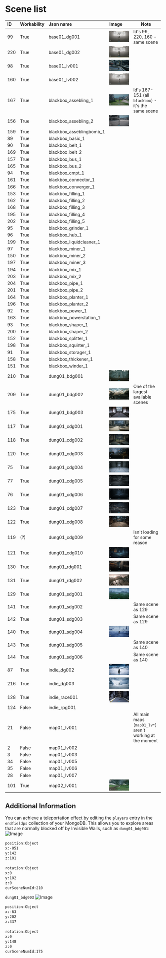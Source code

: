 # Scene list

|ID |Workability |Json name               |Image                          |Note  |
|:--|:-----------|:-----------------------|:------------------------------|------|
|99 |True        |base01_dg001            |![Image](./LevelImages/99.png) |Id's 99, 220, 160 - same scene|
|220|True        |base01_dg002            |![Image](./LevelImages/220.png)|      |
|98 |True        |base01_lv001            |![Image](./LevelImages/98.png) |      |
|160|True        |base01_lv002            |![Image](./LevelImages/160.png)|      |
|167|True        |blackbox_assebling_1    |![Image](./LevelImages/167.png)|Id's 167-151 (all `blackbox`) - it's the same scene|
|156|True        |blackbox_assebling_2    |![Image](./LevelImages/156.png)|      |
|159|True        |blackbox_asseblingbomb_1|                               |      |
|89 |True        |blackbox_basic_1        |                               |      |
|90 |True        |blackbox_belt_1         |                               |      |
|169|True        |blackbox_belt_2         |                               |      |
|157|True        |blackbox_bus_1          |                               |      |
|165|True        |blackbox_bus_2          |                               |      |
|94 |True        |blackbox_cmpt_1         |                               |      |
|161|True        |blackbox_connector_1    |                               |      |
|166|True        |blackbox_converger_1    |                               |      |
|153|True        |blackbox_filling_1      |                               |      |
|162|True        |blackbox_filling_2      |                               |      |
|168|True        |blackbox_filling_3      |                               |      |
|195|True        |blackbox_filling_4      |                               |      |
|202|True        |blackbox_filling_5      |                               |      |
|95 |True        |blackbox_grinder_1      |                               |      |
|96 |True        |blackbox_hub_1          |                               |      |
|199|True        |blackbox_liquidcleaner_1|                               |      |
|97 |True        |blackbox_miner_1        |                               |      |
|150|True        |blackbox_miner_2        |                               |      |
|197|True        |blackbox_miner_3        |                               |      |
|194|True        |blackbox_mix_1          |                               |      |
|203|True        |blackbox_mix_2          |                               |      |
|204|True        |blackbox_pipe_1         |                               |      |
|201|True        |blackbox_pipe_2         |                               |      |
|164|True        |blackbox_planter_1      |                               |      |
|196|True        |blackbox_planter_2      |                               |      |
|92 |True        |blackbox_power_1        |                               |      |
|163|True        |blackbox_powerstation_1 |                               |      |
|93 |True        |blackbox_shaper_1       |                               |      |
|200|True        |blackbox_shaper_2       |                               |      |
|152|True        |blackbox_splitter_1     |                               |      |
|198|True        |blackbox_squirter_1     |                               |      |
|91 |True        |blackbox_storager_1     |                               |      |
|158|True        |blackbox_thickener_1    |                               |      |
|151|True        |blackbox_winder_1       |                               |      |
|210|True        |dung01_bdg001           |![Image](./LevelImages/210.png)|      |
|209|True        |dung01_bdg002           |![Image](./LevelImages/209.png)|One of the largest available scenes|
|175|True        |dung01_bdg003           |![Image](./LevelImages/175.png)|      |
|117|True        |dung01_cdg001           |![Image](./LevelImages/117.png)|      |
|118|True        |dung01_cdg002           |![Image](./LevelImages/118.png)|      |
|120|True        |dung01_cdg003           |![Image](./LevelImages/120.png)|      |
|75 |True        |dung01_cdg004           |![Image](./LevelImages/75.png) |      |
|77 |True        |dung01_cdg005           |![Image](./LevelImages/77.png) |      |
|76 |True        |dung01_cdg006           |![Image](./LevelImages/76.png) |      |
|123|True        |dung01_cdg007           |![Image](./LevelImages/123.png)|      |
|122|True        |dung01_cdg008           |![Image](./LevelImages/122.png)|      |
|119|(?)         |dung01_cdg009           |                               |Isn't loading for some reason|
|121|True        |dung01_cdg010           |![Image](./LevelImages/121.png)|      |
|130|True        |dung01_rdg001           |![Image](./LevelImages/130.png)|      |
|131|True        |dung01_rdg002           |![Image](./LevelImages/131.png)|      |
|129|True        |dung01_sdg001           |![Image](./LevelImages/129.png)|      |
|141|True        |dung01_sdg002           |                               |Same scene as 129|
|142|True        |dung01_sdg003           |                               |Same scene as 129|
|140|True        |dung01_sdg004           |![Image](./LevelImages/140.png)|      |
|143|True        |dung01_sdg005           |                               |Same scene as 140|
|144|True        |dung01_sdg006           |                               |Same scene as 140|
|87 |True        |indie_dg002             |![Image](./LevelImages/87.png) |      |
|216|True        |indie_dg003             |![Image](./LevelImages/216.png)|      |
|128|True        |indie_race001           |![Image](./LevelImages/128.png)|      |
|124|False       |indie_rpg001            |                               |      |
|21 |False       |map01_lv001             |                               |All main maps (`map01_lv*`) aren't working at the moment|
|2  |False       |map01_lv002             |                               |      |
|3  |False       |map01_lv003             |                               |      |
|34 |False       |map01_lv005             |                               |      |
|35 |False       |map01_lv006             |                               |      |
|28 |False       |map01_lv007             |                               |      |
|101|True        |map02_lv001             |![Image](./LevelImages/101.png)|      |

## Additional Information

You can achieve a teleportation effect by editing the `players` entry in the `endfieldps` collection of your MongoDB. This allows you to explore areas that are normally blocked off by Invisible Walls, such as `dung01_bdg001`:
![Image](./LevelImages/210_1.png)
```
position:Object
x:-851
y:142
z:101

rotation:Object
x:0
y:182
z:0
curSceneNumId:210
```
`dung01_bdg003`
![Image](./LevelImages/175_1.png)
```
position:Object
x:-63
y:202
z:337

rotation:Object
x:0
y:148
z:0
curSceneNumId:175
```